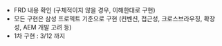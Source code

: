 * FRD 내용 확인 (구체적이지 않을 경우, 이해한대로 구현)
* 모든 구현은 삼성 프로젝트 기준으로 구현 (컨벤션, 접근성, 크로스브라우징, 확장성, AEM 개발 고려 등)
* 1차 구현 : 3/12 까지